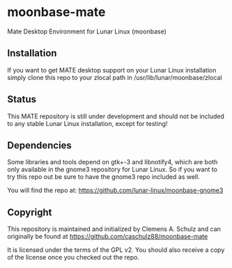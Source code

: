 moonbase-mate
=============

Mate Desktop Environment for Lunar Linux (moonbase)

Installation
------------

If you want to get MATE desktop support on your Lunar Linux installation simply clone this repo to your zlocal path in /usr/lib/lunar/moonbase/zlocal

Status
------

This MATE repository is still under development and should not be included to any stable Lunar Linux installation, except for testing!

Dependencies
------------

Some libraries and tools depend on gtk+-3 and libnotify4, which are both only available in the gnome3 repository for Lunar Linux. So if you want to try this repo out be sure to have the gnome3 repo included as well.

You will find the repo at: https://github.com/lunar-linux/moonbase-gnome3

Copyright
---------

This repository is maintained and initialized by Clemens A. Schulz and can originally be found at https://github.com/caschulz88/moonbase-mate

It is licensed under the terms of the GPL v2. You should also receive a copy of the license once you checked out the repo.